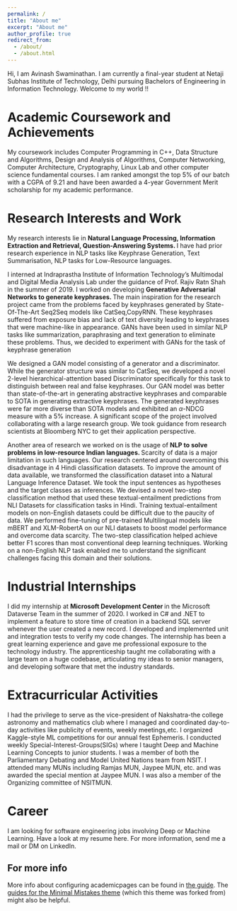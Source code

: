 ```yaml
---
permalink: /
title: "About me"
excerpt: "About me"
author_profile: true
redirect_from: 
  - /about/
  - /about.html
---
```



Hi, I am Avinash Swaminathan. I am currently a final-year student at Netaji Subhas Institute of Technology, Delhi pursuing Bachelors of Engineering in Information Technology. Welcome to my world !!

Academic Coursework and Achievements
===
My coursework includes Computer Programming in C++, Data Structure and Algorithms, Design and Analysis of Algorithms, Computer Networking, Computer Architecture, Cryptography, Linux Lab and other computer science fundamental courses. I am ranked amongst the top 5% of our batch with a CGPA of 9.21 and have been awarded a 4-year Government Merit scholarship for my academic performance.

Research Interests and  Work
===

My research interests lie in <b> Natural Language Processing, Information Extraction and Retrieval, Question-Answering Systems. </b> I have had prior research experience in NLP tasks like Keyphrase Generation, Text Summarisation, NLP tasks for Low-Resource languages.


I interned at Indraprastha Institute of Information Technology’s Multimodal and Digital Media Analysis Lab under the guidance of Prof. Rajiv Ratn Shah in the summer of 2019. I worked on developing <b> Generative Adversarial Networks to generate keyphrases. </b> The main inspiration for the research project came from the problems faced by keyphrases generated by State-Of-The-Art Seq2Seq models like CatSeq,CopyRNN. These keyphrases suffered from exposure bias and lack of text diversity leading to keyphrases that were machine-like in appearance. GANs have been used in similar NLP tasks like summarization, paraphrasing and text generation to eliminate these problems. Thus, we decided to experiment with GANs for the task of keyphrase generation

We designed a GAN model consisting of a generator and a discriminator. While the generator structure was similar to CatSeq, we developed a novel 2-level hierarchical-attention based Discriminator specifically for this task to distinguish between real and false keyphrases. Our GAN model was better than state-of-the-art in generating abstractive keyphrases and comparable to SOTA in generating extractive keyphrases. The generated keyphrases were far more diverse than SOTA models and exhibited an $\alpha$-NDCG measure  with a 5\% increase. 
A significant scope of the project involved collaborating with a large research group. We took guidance from  research scientists at Bloomberg NYC to get their application perspective.

Another area of research we worked on is the usage of <b> NLP to solve problems in  low-resource Indian languages. </b> Scarcity of data is a major limitation in such languages. Our research centered around overcoming this disadvantage in 4 Hindi classification datasets. To improve the amount of data available, we transformed the classification dataset into a Natural Language Inference Dataset. We took the input sentences as hypotheses and the target classes as inferences. We devised a novel two-step classification method that used these textual-entailment predictions from NLI Datasets for classification tasks in Hindi. Training textual-entailment models on non-English datasets could be difficult due to the paucity of data. We performed fine-tuning of pre-trained Multilingual models like mBERT and XLM-RobertA on our NLI datasets to boost model performance and overcome data scarcity. The two-step classification helped achieve better F1 scores than most conventional deep learning techniques. Working on a non-English NLP task enabled me to understand the significant challenges facing this domain and their solutions. 

Industrial Internships
===

I did my internship at <b> Microsoft Development Center </b> in the Microsoft Dataverse Team in the summer of 2020. I worked in C# and .NET to implement a feature to store time of creation in a backend SQL server whenever the user created a new record. I developed and implemented unit and integration tests to verify my code changes. The internship has been a great learning experience and gave me professional exposure to the technology industry. The apprenticeship taught me collaborating with a large team on a huge codebase, articulating my ideas to senior managers, and developing software that met the industry standards.


Extracurricular Activities
===
I had the  privilege to serve as the vice-president of Nakshatra-the college astronomy and mathematics club where I managed and coordinated day-to-day activities like publicity of events, weekly meetings,etc. I organized Kaggle-style ML competitions for our annual fest Ephemeris. I conducted weekly Special-Interest-Groups(SIGs) where I taught Deep and Machine Learning Concepts to junior students. I was  a member of both the Parliamentary Debating and Model United Nations team from NSIT. I attended many MUNs including Ramjas MUN, Jaypee MUN, etc. and was awarded the special mention at Jaypee MUN. I was also a member of the Organizing committee of NSITMUN. 


Career
===
I am looking for software engineering jobs involving Deep or Machine Learning. Have a look at my resume here. 
For more information, send me a mail or DM on LinkedIn.

For more info
------
More info about configuring academicpages can be found in [the guide](https://academicpages.github.io/markdown/). The [guides for the Minimal Mistakes theme](https://mmistakes.github.io/minimal-mistakes/docs/configuration/) (which this theme was forked from) might also be helpful.
